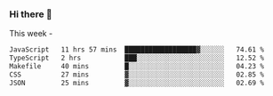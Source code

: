 ### Hi there 👋

This week - 
<!--START_SECTION:waka-->

```txt
JavaScript   11 hrs 57 mins  ██████████████████▓░░░░░░   74.61 %
TypeScript   2 hrs           ███░░░░░░░░░░░░░░░░░░░░░░   12.52 %
Makefile     40 mins         █░░░░░░░░░░░░░░░░░░░░░░░░   04.23 %
CSS          27 mins         ▓░░░░░░░░░░░░░░░░░░░░░░░░   02.85 %
JSON         25 mins         ▓░░░░░░░░░░░░░░░░░░░░░░░░   02.69 %
```

<!--END_SECTION:waka-->
<!--
**Boombag0607/Boombag0607** is a ✨ _special_ ✨ repository because its `README.md` (this file) appears on your GitHub profile.

Here are some ideas to get you started:

- 🔭 I’m currently working on ...
- 🌱 I’m currently learning ...
- 👯 I’m looking to collaborate on ...
- 🤔 I’m looking for help with ...
- 💬 Ask me about ...
- 📫 How to reach me: ...
- 😄 Pronouns: ...
- ⚡ Fun fact: ...
-->

